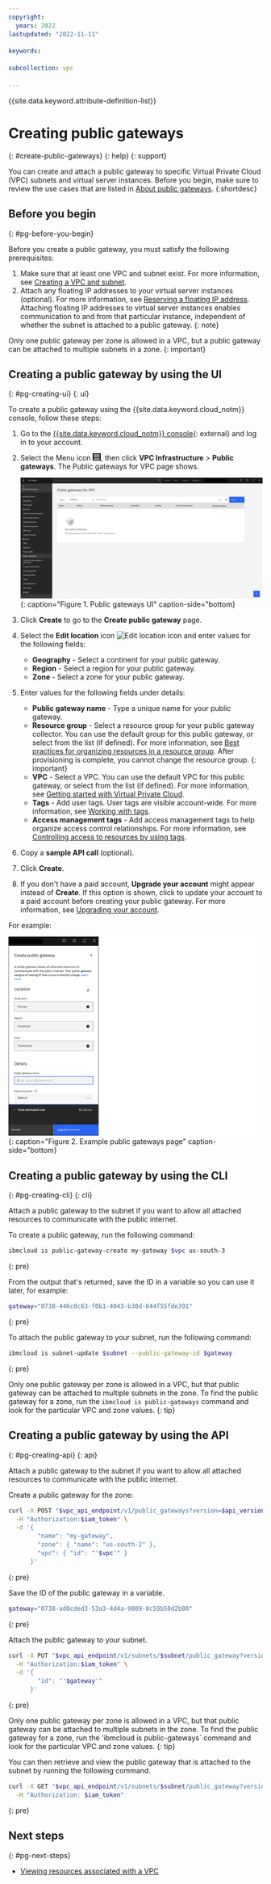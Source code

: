 ```yaml
---
copyright:
  years: 2022
lastupdated: "2022-11-11"

keywords: 

subcollection: vpc
 
---
```


{{site.data.keyword.attribute-definition-list}}

# Creating public gateways
{: #create-public-gateways}
{: help}
{: support}

You can create and attach a public gateway to specific Virtual Private Cloud (VPC) subnets and virtual server instances. Before you begin, make sure to review the use cases that are listed in [About public gateways](/docs/vpc?topic=vpc-public-gateways).
{:shortdesc}

## Before you begin
{: #pg-before-you-begin}

Before you create a public gateway, you must satisfy the following prerequisites:

1. Make sure that at least one VPC and subnet exist. For more information, see [Creating a VPC and subnet](/docs/vpc?topic=vpc-creating-a-vpc-using-the-ibm-cloud-console#creating-a-vpc-and-subnet).
1. Attach any floating IP addresses to your virtual server instances (optional). For more information, see [Reserving a floating IP address](/docs/vpc?topic=vpc-creating-a-vpc-using-the-ibm-cloud-console&interface=ui#reserving-a-floating-ip-address). 
 Attaching floating IP addresses to virtual server instances enables communication to and from that particular instance, independent of whether the subnet is attached to a public gateway.
 {: note}

Only one public gateway per zone is allowed in a VPC, but a public gateway can be attached to multiple subnets in a zone.
{: important}

## Creating a public gateway by using the UI
{: #pg-creating-ui}
{: ui}

To create a public gateway using the {{site.data.keyword.cloud_notm}} console, follow these steps:

1. Go to the [{{site.data.keyword.cloud_notm}} console](https://cloud.ibm.com){: external} and log in to your account.

1. Select the Menu icon ![Menu icon](./images/menu_icon.png), then click **VPC Infrastructure** > **Public gateways**. The Public gateways for VPC page shows.

   ![Public gateways UI](./images/pg-1.png "Public gateways dashboard"){: caption="Figure 1. Public gateways UI" caption-side="bottom}

1. Click **Create** to go to the **Create public gateway** page.
1. Select the **Edit location** icon ![Edit location icon](../icons/edit-tagging.svg "Edit location") and enter values for the following fields:

   * **Geography** - Select a continent for your public gateway.
   * **Region** - Select a region for your public gateway. 
   * **Zone** - Select a zone for your public gateway.

1. Enter values for the following fields under details: 

   * **Public gateway name** - Type a unique name for your public gateway.
   * **Resource group** - Select a resource group for your public gateway collector. You can use the default group for this public gateway, or select from the list (if defined). For more information, see [Best practices for organizing resources in a resource group](/docs/account?topic=account-account_setup). 
   After provisioning is complete, you cannot change the resource group. 
   {: important}
   * **VPC** - Select a VPC. You can use the default VPC for this public gateway, or select from the list (if defined). For more information, see [Getting started with Virtual Private Cloud](/docs/vpc?topic=vpc-getting-started&interface=ui).
   * **Tags** - Add user tags. User tags are visible account-wide. For more information, see [Working with tags](/docs/account?topic=account-tag).    
   * **Access management tags** - Add access management tags to help organize access control relationships. For more information, see [Controlling access to resources by using tags](/docs/account?topic=account-access-tags-tutorial).
   

1. Copy a **sample API call** (optional).
1. Click **Create**. 
1. If you don't have a paid account, **Upgrade your account** might appear instead of **Create**. If this option is shown, click to update your account to a paid account before creating your public gateway. For more information, see [Upgrading your account](/docs/account?topic=account-upgrading-account).

  For example:

   ![Example Public gateways page](./images/pg-2.png "Public gateways menu"){: caption="Figure 2. Example public gateways page" caption-side="bottom}

## Creating a public gateway by using the CLI
{: #pg-creating-cli}
{: cli}

Attach a public gateway to the subnet if you want to allow all attached resources to communicate with the public internet.

To create a public gateway, run the following command:

```sh
ibmcloud is public-gateway-create my-gateway $vpc us-south-3
```
{: pre}

From the output that's returned, save the ID in a variable so you can use it later, for example:

```sh
gateway="0738-446c0c63-f0b1-4043-b30d-644f55fde391"
```
{: pre}

To attach the public gateway to your subnet, run the following command:

```sh
ibmcloud is subnet-update $subnet --public-gateway-id $gateway
```
{: pre}

Only one public gateway per zone is allowed in a VPC, but that public gateway can be attached to multiple subnets in the zone. To find the public gateway for a zone, run the `ibmcloud is public-gateways` command and look for the particular VPC and zone values.
{: tip}

## Creating a public gateway by using the API
{: #pg-creating-api}
{: api}

Attach a public gateway to the subnet if you want to allow all attached resources to communicate with the public internet.

Create a public gateway for the zone:

```bash
curl -X POST "$vpc_api_endpoint/v1/public_gateways?version=$api_version&generation=2" \
  -H "Authorization:$iam_token" \
  -d '{
        "name": "my-gateway",
        "zone": { "name": "us-south-2" },
        "vpc": { "id": "'$vpc'" }
      }'
```
{: pre}

Save the ID of the public gateway in a variable.

```bash
gateway="0738-ad0cded3-53a3-4d4a-9809-8c59b50d2b80"
```
{: pre}

Attach the public gateway to your subnet.

```bash
curl -X PUT "$vpc_api_endpoint/v1/subnets/$subnet/public_gateway?version=$api_version&generation=2" \
  -H "Authorization:$iam_token" \
  -d '{
        "id": "'$gateway'"
      }'
```
{: pre}

Only one public gateway per zone is allowed in a VPC, but that public gateway can be attached to multiple subnets in the zone. To find the public gateway for a zone, run the 'ibmcloud is public-gateways` command and look for the particular VPC and zone values.
{: tip}

You can then retrieve and view the public gateway that is attached to the subnet by running the following command.

```bash
curl -X GET "$vpc_api_endpoint/v1/subnets/$subnet/public_gateway?version=$api_version&generation=2" \
  -H "Authorization: $iam_token"
```
{: pre}

## Next steps
{: #pg-next-steps}

- [Viewing resources associated with a VPC](/docs/vpc?topic=vpc-creating-a-vpc-using-the-ibm-cloud-console&interface=cli#vpc-layout)
